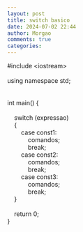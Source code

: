 ```yaml
---
layout: post
title: switch basico
date: 2024-07-02 22:44
author: Morgao
comments: true
categories: 
---
```

#include &lt;iostream&gt;<br /><br />using namespace std;<br /><br /><br />int main() {<br />&nbsp;&nbsp; <br />&nbsp;&nbsp; &nbsp;switch (expressao)<br />&nbsp;&nbsp; &nbsp;{<br />&nbsp;&nbsp; &nbsp;&nbsp;&nbsp; &nbsp;case const1:<br />&nbsp;&nbsp; &nbsp;&nbsp;&nbsp; &nbsp;&nbsp;&nbsp; &nbsp;comandos;<br />&nbsp;&nbsp; &nbsp;&nbsp;&nbsp; &nbsp;&nbsp;&nbsp; &nbsp;break;<br />&nbsp;&nbsp; &nbsp;&nbsp;&nbsp; &nbsp;case const2:<br />&nbsp;&nbsp; &nbsp;&nbsp;&nbsp; &nbsp;&nbsp;&nbsp; &nbsp;comandos;<br />&nbsp;&nbsp; &nbsp;&nbsp;&nbsp; &nbsp;&nbsp;&nbsp; &nbsp;break;<br />&nbsp;&nbsp; &nbsp;&nbsp;&nbsp; &nbsp;case const3:<br />&nbsp;&nbsp; &nbsp;&nbsp;&nbsp; &nbsp;&nbsp;&nbsp; &nbsp;comandos;<br />&nbsp;&nbsp; &nbsp;&nbsp;&nbsp; &nbsp;&nbsp;&nbsp; &nbsp;break;<br />&nbsp;&nbsp; &nbsp;}<br />&nbsp;&nbsp; <br />&nbsp;&nbsp; &nbsp;return 0;<br />}
